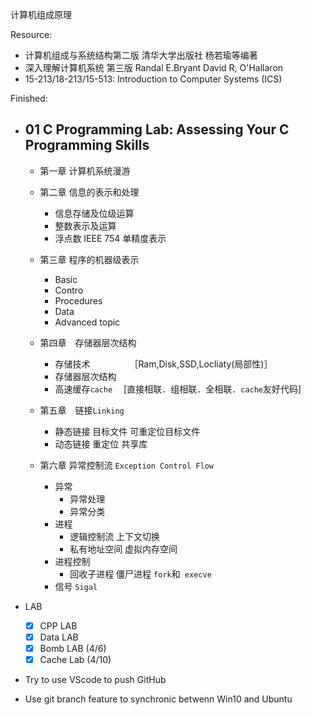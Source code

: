 计算机组成原理



Resource:

- 计算机组成与系统结构第二版 清华大学出版社 杨若瑜等编著
- 深入理解计算机系统 第三版 Randal E.Bryant David R, O'Hallaron
- 15-213/18-213/15-513: Introduction to Computer Systems (ICS) 
  

Finished:

- 01 C Programming Lab: Assessing Your C Programming Skills
  ---
  - 第一章 计算机系统漫游
  - 第二章 信息的表示和处理
    - 信息存储及位级运算
    - 整数表示及运算
    - 浮点数 IEEE 754 单精度表示
  - 第三章 程序的机器级表示
    - Basic
    - Contro
    - Procedures
    - Data
    - Advanced topic
  - 第四章　存储器层次结构

    - 存储技术　　　　　［Ram,Disk,SSD,Locliaty(局部性)］
    - 存储器层次结构　
    - 高速缓存`cache` 　[直接相联．组相联．全相联．`cache`友好代码]
  - 第五章　链接`Linking`
    - 静态链接 目标文件 可重定位目标文件
    - 动态链接 重定位 共享库
  - 第六章 异常控制流 `Exception Control Flow`
    - 异常
      - 异常处理
      - 异常分类
    - 进程
      - 逻辑控制流 上下文切换
      - 私有地址空间 虚拟内存空间
    - 进程控制
      - 回收子进程 僵尸进程 `fork`和` execve`
    - 信号 `Sigal`

- LAB 
  - [x] CPP LAB
  - [x] Data LAB
  - [x] Bomb LAB (4/6)
  - [x] Cache Lab (4/10)
- Try to use VScode to push GitHub
- Use git branch feature to synchronic betwenn Win10 and Ubuntu
